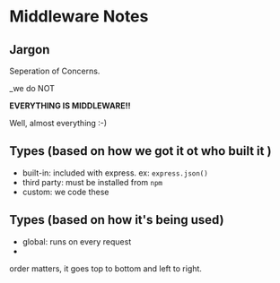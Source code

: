 # Middleware Notes

## Jargon 
Seperation of Concerns.

_we do NOT 

**EVERYTHING IS MIDDLEWARE!!**

Well, almost everything :-) 

## Types (based on how we got it ot who built it )

- built-in: included with express. ex: `express.json()`
- third party: must be installed from `npm`
- custom: we code these

## Types (based on how it's being used)

- global: runs on every request
- 
order matters, it goes top to bottom and left to right.
